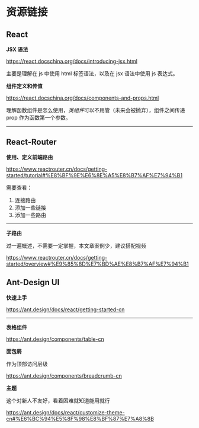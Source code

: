 # 资源链接

## React

**JSX 语法**

https://react.docschina.org/docs/introducing-jsx.html

主要是理解在 js 中使用 html 标签语法，以及在 jsx 语法中使用 js 表达式。

**组件定义和传值**

https://react.docschina.org/docs/components-and-props.html

理解函数组件是怎么使用，*类组件*可以不用管（未来会被抛弃），组件之间传递 prop 作为函数第一个参数。

---

## React-Router

**使用、定义前端路由**

https://www.reactrouter.cn/docs/getting-started/tutorial#%E8%BF%9E%E6%8E%A5%E8%B7%AF%E7%94%B1

需要查看：

1. 连接路由
2. 添加一些链接
3. 添加一些路由

---

**子路由**

过一遍概述，不需要一定掌握，本文章案例少，建议搭配视频

https://www.reactrouter.cn/docs/getting-started/overview#%E9%85%8D%E7%BD%AE%E8%B7%AF%E7%94%B1

## Ant-Design UI

**快速上手**

https://ant.design/docs/react/getting-started-cn

---

**表格组件**

https://ant.design/components/table-cn

**面包屑**

作为顶部访问层级

https://ant.design/components/breadcrumb-cn

**主题**

这个对新人不友好，看着困难就知道能用就行

https://ant.design/docs/react/customize-theme-cn#%E6%BC%94%E5%8F%98%E8%BF%87%E7%A8%8B
